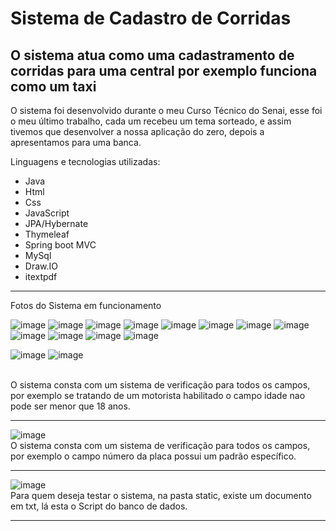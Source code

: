 # Sistema de Cadastro de Corridas

## O sistema atua como uma cadastramento de corridas para uma central por exemplo funciona como um taxi

O sistema foi desenvolvido durante o meu Curso Técnico do Senai, esse foi o meu último trabalho, cada um recebeu um tema sorteado, e assim tivemos que desenvolver a nossa aplicação do zero, depois a apresentamos para uma banca.

Linguagens e tecnologias utilizadas:

* Java
* Html
* Css
* JavaScript
* JPA/Hybernate
* Thymeleaf
* Spring boot MVC
* MySql
* Draw.IO
* itextpdf

<hr>

Fotos do Sistema em funcionamento

![image](https://github.com/user-attachments/assets/5eaa15dd-a936-44fe-a6bb-9086afe79832)
![image](https://github.com/user-attachments/assets/4300febf-e450-458c-b612-bfdb1a3d7efc)
![image](https://github.com/user-attachments/assets/1ddf211d-b9ad-4827-8082-02e7a49730f2)
![image](https://github.com/user-attachments/assets/a566dc4b-6d7f-4e30-a239-8c0d70f55ad2)
![image](https://github.com/user-attachments/assets/e5023459-7ed0-4448-b6a8-19fb3a110d09)
![image](https://github.com/user-attachments/assets/836b6a98-1fdd-4def-8e73-f5de6a8a23bd)
![image](https://github.com/user-attachments/assets/dcbf2925-a15d-4dc4-8a58-03a0cbfec5c6)
![image](https://github.com/user-attachments/assets/bad1a12a-7e71-4233-9be9-e877fb31eb7d)
![image](https://github.com/user-attachments/assets/763a2630-79d0-4c46-aec7-f17d94979d22)
![image](https://github.com/user-attachments/assets/bfad6737-a67f-4d8c-8a89-cbf5c25beee8)
![image](https://github.com/user-attachments/assets/002b1bb4-87fb-47b9-afb9-ddd2d5e9f0be)
![image](https://github.com/user-attachments/assets/a2b671a9-f9e3-4c4f-a261-9ac56ed1d58f)

![image](https://github.com/user-attachments/assets/764239cf-a91f-4f96-80a7-6fab92678bcc)
![image](https://github.com/user-attachments/assets/5f8aaec6-89f4-407e-bd7a-c6986f47327f)

<br>
O sistema consta com um sistema de verificação para todos os campos, por exemplo se tratando de um motorista habilitado o campo idade nao pode ser menor que 18 anos.
<hr>

![image](https://github.com/user-attachments/assets/9c6296dd-7030-47b9-9064-fff4471cd967)
<br>
O sistema consta com um sistema de verificação para todos os campos, por exemplo o campo número da placa possui um padrão específico.
<hr>

![image](https://github.com/user-attachments/assets/2a7974fc-e89c-42a4-8347-c919f55d4fbc)
<br>
Para quem deseja testar o sistema, na pasta static, existe um documento em txt, lá esta o Script do banco de dados.
<hr>













